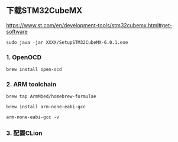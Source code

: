 ## 下载STM32CubeMX

https://www.st.com/en/development-tools/stm32cubemx.html#get-software



~~~shell
sudo java -jar XXXX/SetupSTM32CubeMX-6.0.1.exe
~~~





### 1. OpenOCD

~~~shell
brew install open-ocd
~~~



### 2. ARM toolchain

~~~shell
brew tap ArmMbed/homebrew-formulae
~~~

~~~shell
brew install arm-none-eabi-gcc
~~~

~~~shell
arm-none-eabi-gcc -v
~~~



### 3. 配置CLion